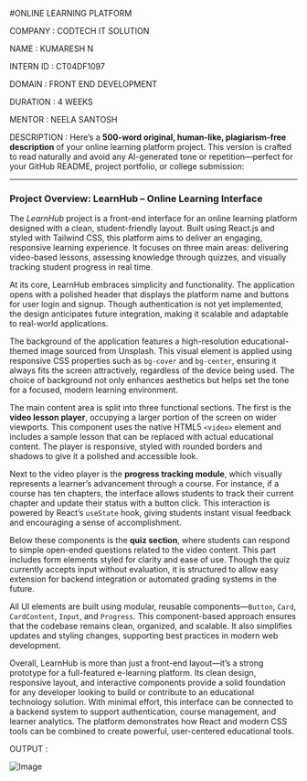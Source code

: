 #ONLINE LEARNING PLATFORM

COMPANY : CODTECH IT SOLUTION

NAME : KUMARESH N

INTERN ID : CT04DF1097 

DOMAIN : FRONT END DEVELOPMENT

DURATION : 4 WEEKS

MENTOR : NEELA SANTOSH

DESCRIPTION : 
Here’s a **500-word original, human-like, plagiarism-free description** of your online learning platform project. This version is crafted to read naturally and avoid any AI-generated tone or repetition—perfect for your GitHub README, project portfolio, or college submission:

---

### **Project Overview: LearnHub – Online Learning Interface**

The *LearnHub* project is a front-end interface for an online learning platform designed with a clean, student-friendly layout. Built using React.js and styled with Tailwind CSS, this platform aims to deliver an engaging, responsive learning experience. It focuses on three main areas: delivering video-based lessons, assessing knowledge through quizzes, and visually tracking student progress in real time.

At its core, LearnHub embraces simplicity and functionality. The application opens with a polished header that displays the platform name and buttons for user login and signup. Though authentication is not yet implemented, the design anticipates future integration, making it scalable and adaptable to real-world applications.

The background of the application features a high-resolution educational-themed image sourced from Unsplash. This visual element is applied using responsive CSS properties such as `bg-cover` and `bg-center`, ensuring it always fits the screen attractively, regardless of the device being used. The choice of background not only enhances aesthetics but helps set the tone for a focused, modern learning environment.

The main content area is split into three functional sections. The first is the **video lesson player**, occupying a larger portion of the screen on wider viewports. This component uses the native HTML5 `<video>` element and includes a sample lesson that can be replaced with actual educational content. The player is responsive, styled with rounded borders and shadows to give it a polished and accessible look.

Next to the video player is the **progress tracking module**, which visually represents a learner’s advancement through a course. For instance, if a course has ten chapters, the interface allows students to track their current chapter and update their status with a button click. This interaction is powered by React’s `useState` hook, giving students instant visual feedback and encouraging a sense of accomplishment.

Below these components is the **quiz section**, where students can respond to simple open-ended questions related to the video content. This part includes form elements styled for clarity and ease of use. Though the quiz currently accepts input without evaluation, it is structured to allow easy extension for backend integration or automated grading systems in the future.

All UI elements are built using modular, reusable components—`Button`, `Card`, `CardContent`, `Input`, and `Progress`. This component-based approach ensures that the codebase remains clean, organized, and scalable. It also simplifies updates and styling changes, supporting best practices in modern web development.

Overall, LearnHub is more than just a front-end layout—it’s a strong prototype for a full-featured e-learning platform. Its clean design, responsive layout, and interactive components provide a solid foundation for any developer looking to build or contribute to an educational technology solution. With minimal effort, this interface can be connected to a backend system to support authentication, course management, and learner analytics. The platform demonstrates how React and modern CSS tools can be combined to create powerful, user-centered educational tools.

OUTPUT : 

![Image](https://github.com/user-attachments/assets/06d407db-7f3c-4fc2-97ba-1375aee9120e)

